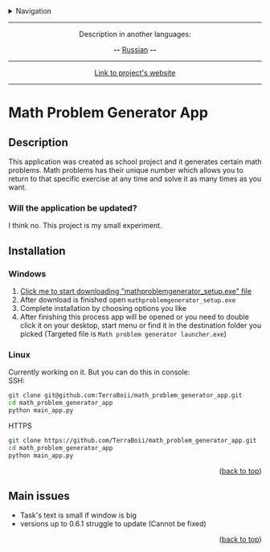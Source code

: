 <details>
<summary>Navigation</summary>

- [Math Problem Generator App](#math-problem-generator-app)
  - [Description](#description)
    - [Will the application be updated?](#will-the-application-be-updated)
  - [Installation](#installation)
    - [Windows](#windows)
    - [Linux](#linux)
  - [Main issues](#main-issues)

</details>

___

<p align="center">Description in another languages:</p>
<p align="center"> <strong>--</strong> <a href="https://github.com/TerraBoii/math_problem_generator_app/blob/main/README_ru.md", title="test">Russian</a> <strong>--</strong> </p>

___

<p align="center"><a href="https://terraboii.github.io/math_problem_generator_app", title="Projects's website">Link to project's website</a></p>

___

# Math Problem Generator App

## Description

This application was created as school project and it generates certain math problems. Math problems has their unique number which allows you to return to that specific exercise at any time and solve it as many times as you want.

### Will the application be updated?

I think no. This project is my small experiment.

## Installation

### Windows

1. [Click me to start downloading "mathproblemgenerator_setup.exe" file](https://github.com/TerraBoii/math_problem_generator_app/raw/main/app_installer/mathproblemgenerator_setup.exe)
2. After download is finished open `mathproblemgenerator_setup.exe`
3. Complete installation by choosing options you like
4. After finishing this process app will be opened or you need to double click it on your desktop, start menu or find it in the destination folder you picked (Targeted file is `Math problem generator launcher.exe`)

### Linux

Currently working on it. But you can do this in console: \
SSH:

```sh
git clone git@github.com:TerraBoii/math_problem_generator_app.git
cd math_problem_generator_app
python main_app.py
```

HTTPS

```sh
git clone https://github.com/TerraBoii/math_problem_generator_app.git
cd math_problem_generator_app
python main_app.py
```

<p align="right">(<a href="#top" title="to the top of the page">back to top</a>)</p>

## Main issues

- Task's text is small if window is big
- versions up to 0.6.1 struggle to update (Cannot be fixed)

<p align="right">(<a href="#top" title="to the top of the page">back to top</a>)</p>
